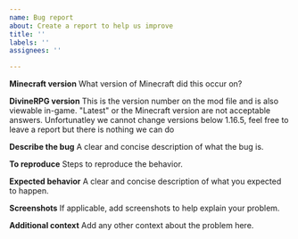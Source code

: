 ```yaml
---
name: Bug report
about: Create a report to help us improve
title: ''
labels: ''
assignees: ''

---
```


**Minecraft version**
What version of Minecraft did this occur on?

**DivineRPG version**
This is the version number on the mod file and is also viewable in-game. "Latest" or the Minecraft version are not acceptable answers. Unfortunatley we cannot change versions below 1.16.5, feel free to leave a report but there is nothing we can do

**Describe the bug**
A clear and concise description of what the bug is.

**To reproduce**
Steps to reproduce the behavior.

**Expected behavior**
A clear and concise description of what you expected to happen.

**Screenshots**
If applicable, add screenshots to help explain your problem.

**Additional context**
Add any other context about the problem here.
